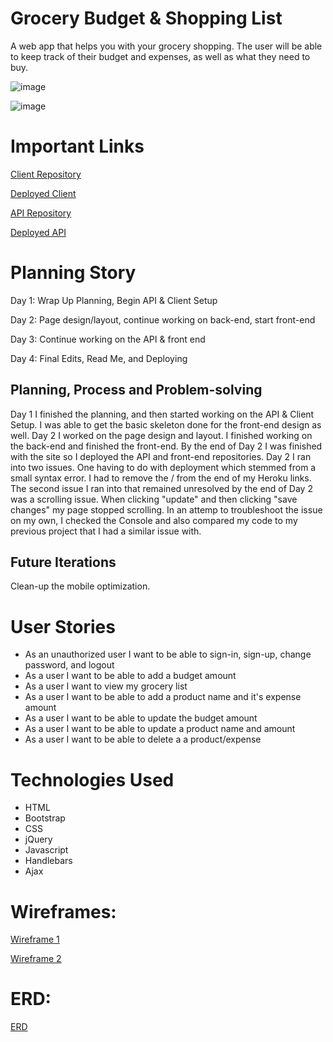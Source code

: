 # Grocery Budget & Shopping List

A web app that helps you with your grocery shopping. The user will be able to keep track of their budget and expenses, as well as what they need to buy.

![image](https://i.imgur.com/ilEDyvk.png)

![image](https://i.imgur.com/O5mSxHI.png)

# Important Links

[Client Repository](https://github.com/deadwoman/p4-client)

[Deployed Client](https://deadwoman.github.io/p4-client/)

[API Repository](https://github.com/deadwoman/p4-api)

[Deployed API](https://enigmatic-fortress-92738.herokuapp.com/)

# Planning Story

Day 1: Wrap Up Planning, Begin API & Client Setup

Day 2: Page design/layout, continue working on back-end, start front-end

Day 3: Continue working on the API & front end

Day 4: Final Edits, Read Me, and Deploying

## Planning, Process and Problem-solving

Day 1 I finished the planning, and then started working on the API & Client Setup. I was able to get the basic skeleton done for the front-end design as well. Day 2 I worked on the page design and layout. I finished working on the back-end and finished the front-end. By the end of Day 2 I was finished with the site so I deployed the API and front-end repositories. Day 2 I ran into two issues. One having to do with deployment which stemmed from a small syntax error. I had to remove the / from the end of my Heroku links. The second issue I ran into that remained unresolved by the end of Day 2 was a scrolling issue. When clicking "update" and then clicking "save changes" my page stopped scrolling. In an attemp to troubleshoot the issue on my own, I checked the Console and also compared my code to my previous project that I had a similar issue with.

## Future Iterations

Clean-up the mobile optimization.

# User Stories

- As an unauthorized user I want to be able to sign-in, sign-up, change password, and logout
- As a user I want to be able to add a budget amount
- As a user I want to view my grocery list
- As a user I want to be able to add a product name and it's expense amount
- As a user I want to be able to update the budget amount
- As a user I want to be able to update a product name and amount
- As a user I want to be able to delete a a product/expense

# Technologies Used

- HTML
- Bootstrap
- CSS
- jQuery
- Javascript
- Handlebars
- Ajax

# Wireframes:

[Wireframe 1](https://imgur.com/a/HiZdrmY)

[Wireframe 2](https://imgur.com/a/dzfyXns)

# ERD:

[ERD](https://imgur.com/a/zqJBS7h)
